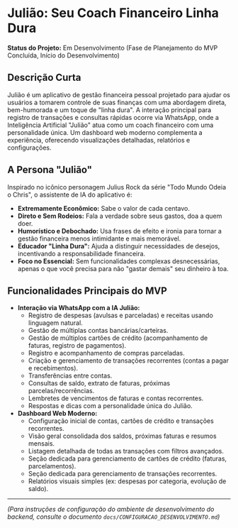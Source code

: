 # Julião: Seu Coach Financeiro Linha Dura

**Status do Projeto:** Em Desenvolvimento (Fase de Planejamento do MVP Concluída, Início do Desenvolvimento)

## Descrição Curta

Julião é um aplicativo de gestão financeira pessoal projetado para ajudar os usuários a tomarem controle de suas finanças com uma abordagem direta, bem-humorada e um toque de "linha dura". A interação principal para registro de transações e consultas rápidas ocorre via WhatsApp, onde a Inteligência Artificial "Julião" atua como um coach financeiro com uma personalidade única. Um dashboard web moderno complementa a experiência, oferecendo visualizações detalhadas, relatórios e configurações.

## A Persona "Julião"

Inspirado no icônico personagem Julius Rock da série "Todo Mundo Odeia o Chris", o assistente de IA do aplicativo é:

*   **Extremamente Econômico:** Sabe o valor de cada centavo.
*   **Direto e Sem Rodeios:** Fala a verdade sobre seus gastos, doa a quem doer.
*   **Humorístico e Debochado:** Usa frases de efeito e ironia para tornar a gestão financeira menos intimidante e mais memorável.
*   **Educador "Linha Dura":** Ajuda a distinguir necessidades de desejos, incentivando a responsabilidade financeira.
*   **Foco no Essencial:** Sem funcionalidades complexas desnecessárias, apenas o que você precisa para não "gastar demais" seu dinheiro à toa.

## Funcionalidades Principais do MVP

*   **Interação via WhatsApp com a IA Julião:**
    *   Registro de despesas (avulsas e parceladas) e receitas usando linguagem natural.
    *   Gestão de múltiplas contas bancárias/carteiras.
    *   Gestão de múltiplos cartões de crédito (acompanhamento de faturas, registro de pagamentos).
    *   Registro e acompanhamento de compras parceladas.
    *   Criação e gerenciamento de transações recorrentes (contas a pagar e recebimentos).
    *   Transferências entre contas.
    *   Consultas de saldo, extrato de faturas, próximas parcelas/recorrências.
    *   Lembretes de vencimentos de faturas e contas recorrentes.
    *   Respostas e dicas com a personalidade única do Julião.
*   **Dashboard Web Moderno:**
    *   Configuração inicial de contas, cartões de crédito e transações recorrentes.
    *   Visão geral consolidada dos saldos, próximas faturas e resumos mensais.
    *   Listagem detalhada de todas as transações com filtros avançados.
    *   Seção dedicada para gerenciamento de cartões de crédito (faturas, parcelamentos).
    *   Seção dedicada para gerenciamento de transações recorrentes.
    *   Relatórios visuais simples (ex: despesas por categoria, evolução de saldo).

---
*(Para instruções de configuração do ambiente de desenvolvimento do backend, consulte o documento `docs/CONFIGURACAO_DESENVOLVIMENTO.md`)*

